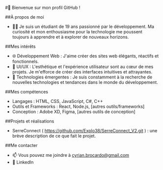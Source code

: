 #👋 Bienvenue sur mon profil GitHub !

##À propos de moi 
- 👨‍🎓 Je suis un étudiant de 19 ans passionné par le développement. Ma curiosité et mon enthousiasme pour la technologie me poussent toujours à apprendre et à explorer de nouveaux horizons.

##Mes intérêts  
- 🌐 Développement Web : J'aime créer des sites web élégants, réactifs et fonctionnels.
- 🎨 UI/UX : L'esthétique et l'expérience utilisateur sont au cœur de mes projets. Je m'efforce de créer des interfaces intuitives et attrayantes.
- 🚀 Technologies émergentes : Je suis constamment à la recherche de nouvelles technologies et tendances dans le monde du développement.
  
##Mes compétences 
- Langages : HTML, CSS, JavaScript, C#, C++
- Outils et Frameworks : React, Node.js, [autres outils/frameworks]
- Conception : Adobe XD, Figma, [autres outils de conception]
  
##Projets et réalisations
- SerreConnect ( https://github.com/Explo38/SerreConnect_V2.git ) : une brève description de ce que fait le projet.

##Me contacter
- 📫 Vous pouvez me joindre à cyrian.brocardo@gmail.com
- 💼 LinkedIn


